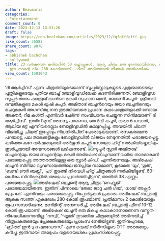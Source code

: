 ```yaml
---
author: Beaumaris
categories:
- Entertainment
comment_count: 0
date: 2023-12-13 13:53:26
draft: false
image: https://cdn.boolokam.com/articles/2023/12/fqfqfffqfff.jpg
like_count: 36583
share_count: 9878
tags:
- abhishek bachchan
- bollywood
title: 23 വർഷത്തെ കരിയറിൽ 38 ഫ്ലോപ്പുകൾ, ആദ്യ ചിത്രം ഒരു ദുരന്തമായിരുന്നു, എന്നിട്ടും
  ഈ നടന്റെ വില 280 കോടിയാണ്, ഫീസ് അറിഞ്ഞാൽ നിങ്ങൾ അതിശയിക്കും
view_count: 1581043
---
```


‘ദി ആർച്ചീസ്’ എന്ന ചിത്രത്തിലൂടെയാണ് സൂപ്പർസ്റ്റാറുകളുടെ പുത്രന്മാരുടെയും പുത്രികളുടെയും പുതിയ ബാച്ച് ബോളിവുഡിലേക്ക് കടന്നിരിക്കുന്നത്. ബോളിവുഡ് സൂപ്പർ താരം ഷാരൂഖ് ഖാന്‍റെ മകൾ സുഹാന ഖാൻ, ബോണി കപൂർ- ശ്രീദേവി ദമ്പതികളുടെ മകൾ ഖുഷി കപൂർ, അമിതാഭ് ബച്ചന്‍റെയും ജയാ ബച്ചന്‍റെയും ചെറുമകൻ അഗസ്‌ത്യ നന്ദ തുടങ്ങിയവരെ പ്രധാന കഥാപാത്രങ്ങളാക്കി സോയ അക്തർ, റീമ കഗ്തി എന്നിവർ ചേർന്ന് സംവിധാനം ചെയ്യുന്ന സിനിമയാണ് 'ദി ആർച്ചീസ്'. ഇതിന് മുമ്പ് അനന്യ പാണ്ഡെ, ജാൻവി കപൂർ, വരുൺ ധവാൻ, ആലിയ ഭട്ട് എന്നിവരെല്ലാം ബോളിവുഡിൽ കാലുറപ്പിച്ചു. അവയിൽ ചിലത് വിജയിച്ചു, ചിലത് ഇപ്പോഴും നിലനിൽപിന് പോരാടുകയാണ്. രസകരമെന്നു പറയട്ടെ, പല താരക്കുട്ടികളും ബോളിവുഡിൽ വിജയം നേടുന്നതിൽ പരാജയപ്പെട്ടു. കഴിഞ്ഞ കുറേ വർഷങ്ങളായി അർജുൻ കപൂർ സോളോ ഹിറ്റ് നൽകിയില്ലെങ്കിലും തുടർച്ചയായി അവസരങ്ങൾ ലഭിക്കുന്നുണ്ട്. ![](https://cdn.boolokam.com/articles/2023/12/fqfqfffqfff.jpg)സൂപ്പർ സ്റ്റാർ അമിതാഭ് ബച്ചന്റെയും ജയാ ബച്ചന്റെയും മകൻ അഭിഷേക് ബച്ചനാണ് വലിയ താരമാകാൻ പരാജയപ്പെട്ട അത്തരത്തിലുള്ള ഒരു സ്റ്റാർ കിഡ്. എന്നിരുന്നാലും, അഭിഷേക് ബച്ചൻ സിനിമാ വ്യവസായത്തിലെ ജനപ്രിയ നാമമാണ്, കൂടാതെ ‘ധൂം’, ‘ഗുരു’, ‘ബണ്ടി ഔർ ബബ്ലി’, ‘പാ’ തുടങ്ങി നിരവധി ഹിറ്റ് ചിത്രങ്ങൾ നൽകിയിട്ടുണ്ട്. 60-ലധികം സിനിമകളിൽ അദ്ദേഹം പ്രവർത്തിച്ചിട്ടുണ്ട്, അതിൽ 38 എണ്ണം പരാജയപ്പെട്ടു. ![](https://cdn.boolokam.com/articles/2023/12/fwfwwfwf-1.jpg)അഭിഷേക് ബച്ചന്റെ ആദ്യ ചിത്രം ‘റെഫ്യൂജി’ പരാജയമായിരുന്നു. ഇതിന് പിന്നാലെ ‘തേരാ ജാദൂ ചൽ ഗയ’, ‘ധായ് അക്സർ പ്രേം കേ’ എന്നിവയും പരാജയപ്പെട്ടു. റിപ്പോർട്ടുകൾ പ്രകാരം അഭിഷേക് ബച്ചന്റെ ആകെ സ്വത്ത് ഏകദേശം 280 കോടി രൂപയാണ്. പ്രതിമാസം 2 കോടിയോളം രൂപ സമ്പാദിക്കുന്നു. മണിമിന്റ് അനുസരിച്ച്, അഭിഷേക് ബച്ചന്റെ ഫീസ് 10-12 കോടി രൂപയാണ്. അഭിഷേക് ബച്ചൻ ഒരു മികച്ച കലാകാരനാണെന്ന വസ്തുത നിഷേധിക്കാനാവില്ല. 'ദസ്വി', 'ഘൂമർ' തുടങ്ങിയ ചിത്രങ്ങളിൽ അഭിനയിച്ച് നിരൂപകരുടെയും പ്രേക്ഷകരുടെയും പ്രശംസ നേടിയിട്ടുണ്ട്. ഇതിനുപുറമെ, 'ബ്രീത്ത് ഇൻ ടു ദ ഷാഡോസ്' എന്ന വെബ് സീരീസിലൂടെ OTT അരങ്ങേറ്റം കുറിച്ചു. ഇതിനായി അദ്ദേഹം വളരെയധികം പ്രശംസിക്കപ്പെട്ടു.